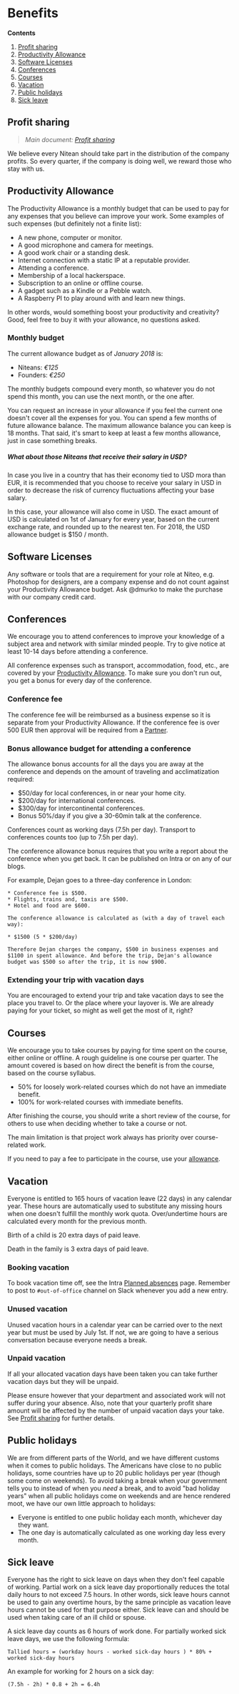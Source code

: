 # Benefits

  **Contents**
  1. [Profit sharing](#profit-sharing)
  2. [Productivity Allowance](#productivity-allowance)
  2. [Software Licenses](#software-licenses)
  3. [Conferences](#conferences)
  4. [Courses](#courses)
  5. [Vacation](#vacation)
  6. [Public holidays](#public-holidays)
  7. [Sick leave](#sick-leave)


## Profit sharing

> *Main document: [Profit sharing](profit-sharing.md)*

We believe every Nitean should take part in the distribution of the company profits. So every quarter, if the company is doing well, we reward those who stay with us.

## Productivity Allowance

The Productivity Allowance is a monthly budget that can be used to pay for any expenses that you believe can improve your work. Some examples of such expenses (but definitely not a finite list):

* A new phone, computer or monitor.
* A good microphone and camera for meetings.
* A good work chair or a standing desk.
* Internet connection with a static IP at a reputable provider.
* Attending a conference.
* Membership of a local hackerspace.
* Subscription to an online or offline course.
* A gadget such as a Kindle or a Pebble watch.
* A Raspberry PI to play around with and learn new things.

In other words, would something boost your productivity and creativity? Good, feel free to buy it with your allowance, no questions asked.

### Monthly budget

The current allowance budget as of *January 2018* is:

 * Niteans: _€125_
 * Founders: _€250_

The monthly budgets compound every month, so whatever you do not spend this month, you can use the next month, or the one after.

You can request an increase in your allowance if you feel the current one doesn't cover all the expenses for you. You can spend a few months of future allowance balance. The maximum allowance balance you can keep is 18 months. That said, it's smart to keep at least a few months allowance, just in case something breaks.

##### What about those Niteans that receive their salary in USD?

In case you live in a country that has their economy tied to USD mora than EUR,
it is recommended that you choose to receive your salary in USD in order to
decrease the risk of currency fluctuations affecting your base salary.

In this case, your allowance will also come in USD. The exact amount of USD
is calculated on 1st of January for every year, based on the current exchange
rate, and rounded up to the nearest ten. For 2018, the USD allowance budget is
$150 / month.


## Software Licenses

Any software or tools that are a requirement for your role at Niteo, e.g. Photoshop for designers, are a company expense and do not count against your Productivity Allowance budget. Ask @dmurko to make the purchase with our company credit card.

## Conferences

We encourage you to attend conferences to improve your knowledge of a subject area and network with similar minded people. Try to give notice at least 10-14 days before attending a conference.

All conference expenses such as transport, accommodation, food, etc., are covered by your [Productivity Allowance](#productivity-allowance). To make sure you don't run out, you get a bonus for every day of the conference.

### Conference fee

The conference fee will be reimbursed as a business expense so it is separate from your Productivity Allowance. If the conference fee is over 500 EUR then approval will be required from a [Partner](https://github.com/orgs/niteoweb/teams/peopleops).

### Bonus allowance budget for attending a conference

The allowance bonus accounts for all the days you are away at the conference and depends on the amount of traveling and acclimatization required:

* $50/day for local conferences, in or near your home city.
* $200/day for international conferences.
* $300/day for intercontinental conferences.
* Bonus 50%/day if you give a 30-60min talk at the conference.

Conferences count as working days (7.5h per day). Transport to conferences counts too (up to 7.5h per day).

The conference allowance bonus requires that you write a report about the conference when you get back. It can be published on Intra or on any of our blogs.

For example, Dejan goes to a three-day conference in London:

    * Conference fee is $500.
    * Flights, trains and, taxis are $500.
    * Hotel and food are $600.

    The conference allowance is calculated as (with a day of travel each way):

    * $1500 (5 * $200/day)

    Therefore Dejan charges the company, $500 in business expenses and $1100 in spent allowance. And before the trip, Dejan's allowance budget was $500 so after the trip, it is now $900.

### Extending your trip with vacation days

You are encouraged to extend your trip and take vacation days to see the place you travel to. Or the place where your layover is. We are already paying for your ticket, so might as well get the most of it, right?

## Courses

We encourage you to take courses by paying for time spent on the course, either online or offline. A rough guideline is one course per quarter. The amount covered is based on how direct the benefit is from the course, based on the course syllabus.

* 50% for loosely work-related courses which do not have an immediate benefit.
* 100% for work-related courses with immediate benefits.

After finishing the course, you should write a short review of the course, for others to use when deciding whether to take a course or not.

The main limitation is that project work always has priority over course-related work.

If you need to pay a fee to participate in the course, use your [allowance](#allowances).


## Vacation

Everyone is entitled to 165 hours of vacation leave (22 days) in any calendar year. These hours are automatically used to substitute any missing hours when one doesn't fulfill the monthly work quota. Over/undertime hours are calculated every month for the previous month.

Birth of a child is 20 extra days of paid leave.

Death in the family is 3 extra days of paid leave.


### Booking vacation

To book vacation time off, see the Intra [Planned absences](https://intra.niteoweb.com/resolveuid/dcf71b9c6b17430789ace610c9ac384a) page. Remember to post to `#out-of-office` channel on Slack whenever you add a new entry.


### Unused vacation

Unused vacation hours in a calendar year can be carried over to the next year but must be used by July 1st. If not, we are going to have a serious conversation because everyone needs a break.


### Unpaid vacation

If all your allocated vacation days have been taken you can take further vacation days but they will be unpaid.

Please ensure however that your department and associated work will not suffer during your absence. Also, note that your quarterly profit share amount will be affected by the number of unpaid vacation days your take. See [Profit sharing](profit-sharing.md#present) for further details.


## Public holidays

We are from different parts of the World, and we have different customs when it comes to public holidays. The Americans have close to no public holidays, some countries have up to 20 public holidays per year (though some come on weekends). To avoid taking a break when your government tells you to instead of when you *need* a break, and to avoid "bad holiday years" when all public holidays come on weekends and are hence rendered moot, we have our own little approach to holidays:

* Everyone is entitled to one public holiday each month, whichever day they want.
* The one day is automatically calculated as one working day less every month.


## Sick leave

Everyone has the right to sick leave on days when they don't feel capable of working. Partial work on a sick leave day proportionally reduces the total daily hours to not exceed 7.5 hours. In other words, sick leave hours cannot be used to gain any overtime hours, by the same principle as vacation leave hours cannot be used for that purpose either. Sick leave can and should be used when taking care of an ill child or spouse.

A sick leave day counts as 6 hours of work done. For partially worked sick leave days, we use the following formula:

    Tallied hours = (workday hours - worked sick-day hours ) * 80% + worked sick-day hours

An example for working for 2 hours on a sick day:

    (7.5h - 2h) * 0.8 + 2h = 6.4h
